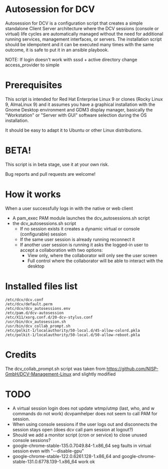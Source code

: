 # Autosession for DCV
Autosession for DCV is a configuration script that creates a simple standalone Client Server architecture where the DCV sessions (console or virtual) life cycles are automatically managed without the need for additional running services, management interfaces, or servers.
The installation script should be idempotent and it can be executed many times with the same outcome, it is safe to put it in an ansible playbook.

NOTE: If login doesn't work with sssd + active directory change access_provider to simple

# Prerequisites
This script is intended for  Red Hat Enterprise Linux 9 or clones (Rocky Linux 9, AlmaLinux 9) and it assumes you have a graphical installation with the Gnome Desktop environment and GDM3 display manager, basically the "Workstation" or "Server with GUI" software selection during the OS installation.

It should be easy to adapt it to Ubuntu or other Linux distributions.

# BETA!
This script is in beta stage, use it at your own risk.

Bug reports and pull requests are welcome!

# How it works
When a user successfully logs in with the native or web client
- A pam_exec PAM module launches the dcv_autosessions.sh script
- the dcv_autosessions.sh script
    - If no session exists it creates a dynamic virtual or console (configurable) session
    - If the same user session is already running reconnect it
    - If another user session is running it asks the logged-in user to accept a collaboration with two options:
        - View only, where the collaborator will only see the user screen
        - Full control where the collaborator will be able to interact with the desktop

# Installed files list
```
/etc/dcv/dcv.conf
/etc/dcv/default.perm
/etc/dcv/dcv_autosessions.env
/etc/pam.d/dcv-autosession
/etc/X11/xorg.conf.d/20-dcv-stylus.conf
/usr/bin/dcv_autosession.sh
/usr/bin/dcv_collab_prompt.sh
/etc/polkit-1/localauthority/50-local.d/45-allow-colord.pkla
/etc/polkit-1/localauthority/50-local.d/50-allow-reboot.pkla
```

# Credits
The dcv_collab_prompt.sh script was taken from https://github.com/NISP-GmbH/DCV-Management-Linux and slightly modified

# TODO
- A virtual session login does not update wtmp/utmp (last, who, and w commands do not work) dcvpamhelper does not seem to call PAM for session.
- When using console sessions if the user logs out and disconnects the session stays open (does dcv call pam session at logout?)
- Should we add a monitor script (cron or service) to close unused console sessions?
- google-chrome-stable-135.0.7049.84-1.x86_64 seg faults in virtual session even with "--disable-gpu" 
- google-chrome-stable-122.0.6261.128-1.x86_64 and google-chrome-stable-131.0.6778.139-1.x86_64 work ok
